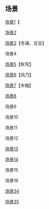 ## 场景

[场景1](06出教学楼剧情.md)【

[场景2](03千子.md)

[场景3](01开头.md)【冬璃、豆豆】

场景4

[场景5](02木柚.md)【秋穹】

[场景6](02木柚.md)【风乃】

[场景7](01开头.md)【木柚】

[场景8](03千子.md)

场景9

场景10

场景11

场景12

[场景13](04雪奈.md)

[场景14](04雪奈.md)

场景15

场景16

[场景34](05兔.md)

[场景35](05兔.md)

